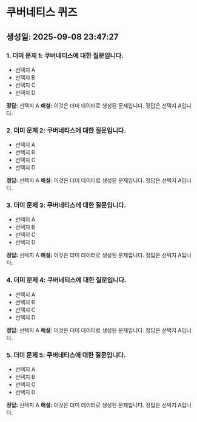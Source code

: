 # 쿠버네티스 퀴즈

## 생성일: 2025-09-08 23:47:27

### 1. 더미 문제 1: 쿠버네티스에 대한 질문입니다.
- 선택지 A
- 선택지 B
- 선택지 C
- 선택지 D

**정답:** 선택지 A
**해설:** 이것은 더미 데이터로 생성된 문제입니다. 정답은 선택지 A입니다.

### 2. 더미 문제 2: 쿠버네티스에 대한 질문입니다.
- 선택지 A
- 선택지 B
- 선택지 C
- 선택지 D

**정답:** 선택지 A
**해설:** 이것은 더미 데이터로 생성된 문제입니다. 정답은 선택지 A입니다.

### 3. 더미 문제 3: 쿠버네티스에 대한 질문입니다.
- 선택지 A
- 선택지 B
- 선택지 C
- 선택지 D

**정답:** 선택지 A
**해설:** 이것은 더미 데이터로 생성된 문제입니다. 정답은 선택지 A입니다.

### 4. 더미 문제 4: 쿠버네티스에 대한 질문입니다.
- 선택지 A
- 선택지 B
- 선택지 C
- 선택지 D

**정답:** 선택지 A
**해설:** 이것은 더미 데이터로 생성된 문제입니다. 정답은 선택지 A입니다.

### 5. 더미 문제 5: 쿠버네티스에 대한 질문입니다.
- 선택지 A
- 선택지 B
- 선택지 C
- 선택지 D

**정답:** 선택지 A
**해설:** 이것은 더미 데이터로 생성된 문제입니다. 정답은 선택지 A입니다.

